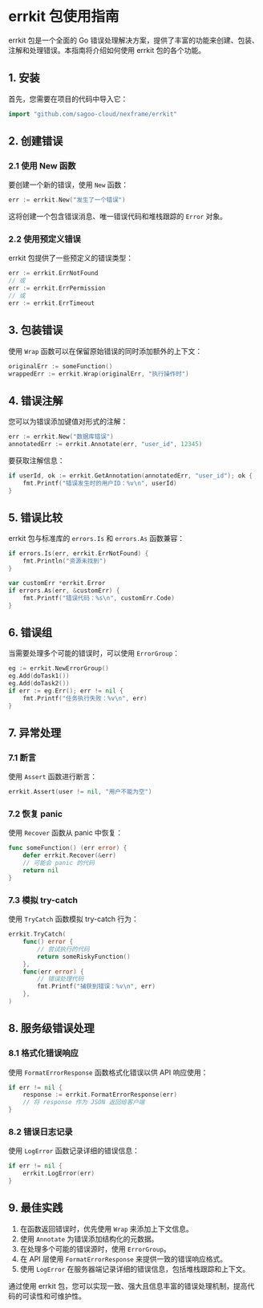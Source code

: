 # errkit 包使用指南

errkit 包是一个全面的 Go 错误处理解决方案，提供了丰富的功能来创建、包装、注解和处理错误。本指南将介绍如何使用 errkit 包的各个功能。

## 1. 安装

首先，您需要在项目的代码中导入它：

```go
import "github.com/sagoo-cloud/nexframe/errkit"
```

## 2. 创建错误

### 2.1 使用 New 函数

要创建一个新的错误，使用 `New` 函数：

```go
err := errkit.New("发生了一个错误")
```

这将创建一个包含错误消息、唯一错误代码和堆栈跟踪的 `Error` 对象。

### 2.2 使用预定义错误

errkit 包提供了一些预定义的错误类型：

```go
err := errkit.ErrNotFound
// 或
err := errkit.ErrPermission
// 或
err := errkit.ErrTimeout
```

## 3. 包装错误

使用 `Wrap` 函数可以在保留原始错误的同时添加额外的上下文：

```go
originalErr := someFunction()
wrappedErr := errkit.Wrap(originalErr, "执行操作时")
```

## 4. 错误注解

您可以为错误添加键值对形式的注解：

```go
err := errkit.New("数据库错误")
annotatedErr := errkit.Annotate(err, "user_id", 12345)
```

要获取注解信息：

```go
if userId, ok := errkit.GetAnnotation(annotatedErr, "user_id"); ok {
    fmt.Printf("错误发生时的用户ID：%v\n", userId)
}
```

## 5. 错误比较

errkit 包与标准库的 `errors.Is` 和 `errors.As` 函数兼容：

```go
if errors.Is(err, errkit.ErrNotFound) {
    fmt.Println("资源未找到")
}

var customErr *errkit.Error
if errors.As(err, &customErr) {
    fmt.Printf("错误代码：%s\n", customErr.Code)
}
```

## 6. 错误组

当需要处理多个可能的错误时，可以使用 `ErrorGroup`：

```go
eg := errkit.NewErrorGroup()
eg.Add(doTask1())
eg.Add(doTask2())
if err := eg.Err(); err != nil {
    fmt.Printf("任务执行失败：%v\n", err)
}
```

## 7. 异常处理

### 7.1 断言

使用 `Assert` 函数进行断言：

```go
errkit.Assert(user != nil, "用户不能为空")
```

### 7.2 恢复 panic

使用 `Recover` 函数从 panic 中恢复：

```go
func someFunction() (err error) {
    defer errkit.Recover(&err)
    // 可能会 panic 的代码
    return nil
}
```

### 7.3 模拟 try-catch

使用 `TryCatch` 函数模拟 try-catch 行为：

```go
errkit.TryCatch(
    func() error {
        // 尝试执行的代码
        return someRiskyFunction()
    },
    func(err error) {
        // 错误处理代码
        fmt.Printf("捕获到错误：%v\n", err)
    },
)
```

## 8. 服务级错误处理

### 8.1 格式化错误响应

使用 `FormatErrorResponse` 函数格式化错误以供 API 响应使用：

```go
if err != nil {
    response := errkit.FormatErrorResponse(err)
    // 将 response 作为 JSON 返回给客户端
}
```

### 8.2 错误日志记录

使用 `LogError` 函数记录详细的错误信息：

```go
if err != nil {
    errkit.LogError(err)
}
```

## 9. 最佳实践

1. 在函数返回错误时，优先使用 `Wrap` 来添加上下文信息。
2. 使用 `Annotate` 为错误添加结构化的元数据。
3. 在处理多个可能的错误源时，使用 `ErrorGroup`。
4. 在 API 层使用 `FormatErrorResponse` 来提供一致的错误响应格式。
5. 使用 `LogError` 在服务器端记录详细的错误信息，包括堆栈跟踪和上下文。

通过使用 errkit 包，您可以实现一致、强大且信息丰富的错误处理机制，提高代码的可读性和可维护性。